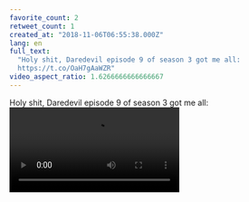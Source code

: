 ```yaml
---
favorite_count: 2
retweet_count: 1
created_at: "2018-11-06T06:55:38.000Z"
lang: en
full_text:
  "Holy shit, Daredevil episode 9 of season 3 got me all:
  https://t.co/OaH7gAaWZR"
video_aspect_ratio: 1.6266666666666667
---
```


Holy shit, Daredevil episode 9 of season 3 got me all:
![Embedded Video](https://twitter-media-coderbyheart.s3.eu-north-1.amazonaws.com/1059700821389119488-DrTQPfeX0AAxdbg.mp4)
